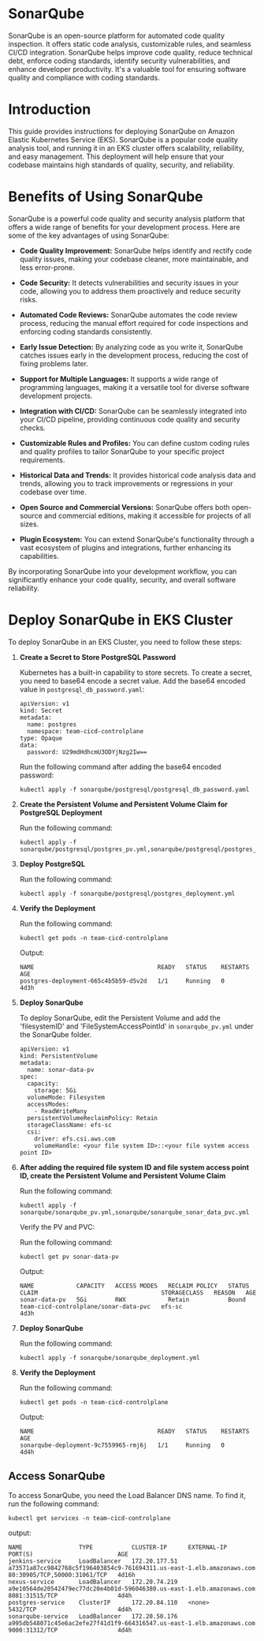 # SonarQube

SonarQube is an open-source platform for automated code quality inspection. It offers static code analysis, customizable rules, and seamless CI/CD integration. SonarQube helps improve code quality, reduce technical debt, enforce coding standards, identify security vulnerabilities, and enhance developer productivity. It's a valuable tool for ensuring software quality and compliance with coding standards.

# Introduction
This guide provides instructions for deploying SonarQube on Amazon Elastic Kubernetes Service (EKS). SonarQube is a popular code quality analysis tool, and running it in an EKS cluster offers scalability, reliability, and easy management. This deployment will help ensure that your codebase maintains high standards of quality, security, and reliability.

# Benefits of Using SonarQube
SonarQube is a powerful code quality and security analysis platform that offers a wide range of benefits for your development process. Here are some of the key advantages of using SonarQube:

- **Code Quality Improvement:** SonarQube helps identify and rectify code quality issues, making your codebase cleaner, more maintainable, and less error-prone.

- **Code Security:** It detects vulnerabilities and security issues in your code, allowing you to address them proactively and reduce security risks.

- **Automated Code Reviews:** SonarQube automates the code review process, reducing the manual effort required for code inspections and enforcing coding standards consistently.

- **Early Issue Detection:** By analyzing code as you write it, SonarQube catches issues early in the development process, reducing the cost of fixing problems later.

- **Support for Multiple Languages:** It supports a wide range of programming languages, making it a versatile tool for diverse software development projects.

- **Integration with CI/CD:** SonarQube can be seamlessly integrated into your CI/CD pipeline, providing continuous code quality and security checks.

- **Customizable Rules and Profiles:** You can define custom coding rules and quality profiles to tailor SonarQube to your specific project requirements.

- **Historical Data and Trends:** It provides historical code analysis data and trends, allowing you to track improvements or regressions in your codebase over time.

- **Open Source and Commercial Versions:** SonarQube offers both open-source and commercial editions, making it accessible for projects of all sizes.

- **Plugin Ecosystem:** You can extend SonarQube's functionality through a vast ecosystem of plugins and integrations, further enhancing its capabilities.

By incorporating SonarQube into your development workflow, you can significantly enhance your code quality, security, and overall software reliability.

# Deploy SonarQube in EKS Cluster

To deploy SonarQube in an EKS Cluster, you need to follow these steps:

1. **Create a Secret to Store PostgreSQL Password**

    Kubernetes has a built-in capability to store secrets. To create a secret, you need to base64 encode a secret value. Add the base64 encoded value in `postgresql_db_password.yaml`:

    ```
    apiVersion: v1
    kind: Secret
    metadata:
      name: postgres
      namespace: team-cicd-controlplane
    type: Opaque
    data:
      password: U29mdHdhcmU3ODYjNzg2Iw==
    ```

    Run the following command after adding the base64 encoded password:

    ```
    kubectl apply -f sonarqube/postgresql/postgresql_db_password.yaml
    ```

2. **Create the Persistent Volume and Persistent Volume Claim for PostgreSQL Deployment**

    Run the following command:

    ```
    kubectl apply -f sonarqube/postgresql/postgres_pv.yml,sonarqube/postgresql/postgres_pvc.yml
    ```

3. **Deploy PostgreSQL**

    Run the following command:

    ```
    kubectl apply -f sonarqube/postgresql/postgres_deployment.yml
    ```

4. **Verify the Deployment**

    Run the following command:

    ```
    kubectl get pods -n team-cicd-controlplane
    ```

    Output:

    ```
    NAME                                   READY   STATUS    RESTARTS   AGE
    postgres-deployment-665c4b5b59-d5v2d   1/1     Running   0          4d3h
    ```

5. **Deploy SonarQube**

    To deploy SonarQube, edit the Persistent Volume and add the 'filesystemID' and 'FileSystemAccessPointId' in `sonarqube_pv.yml` under the SonarQube folder.

    ```
    apiVersion: v1
    kind: PersistentVolume
    metadata:
      name: sonar-data-pv
    spec:
      capacity:
        storage: 5Gi
      volumeMode: Filesystem
      accessModes:
        - ReadWriteMany
      persistentVolumeReclaimPolicy: Retain
      storageClassName: efs-sc
      csi:
        driver: efs.csi.aws.com
        volumeHandle: <your file system ID>::<your file system access point ID>
    ```

6. **After adding the required file system ID and file system access point ID, create the Persistent Volume and Persistent Volume Claim**

    Run the following command:

    ```
    kubectl apply -f sonarqube/sonarqube_pv.yml,sonarqube/sonarqube_sonar_data_pvc.yml
    ```

    Verify the PV and PVC:

    Run the following command:

    ```
    kubectl get pv sonar-data-pv
    ```

    Output:

    ```
    NAME            CAPACITY   ACCESS MODES   RECLAIM POLICY   STATUS   CLAIM                                   STORAGECLASS   REASON   AGE
    sonar-data-pv   5Gi        RWX            Retain           Bound    team-cicd-controlplane/sonar-data-pvc   efs-sc                  4d3h
    ```

7. **Deploy SonarQube**

    Run the following command:

    ```
    kubectl apply -f sonarqube/sonarqube_deployment.yml
    ```

8. **Verify the Deployment**

    Run the following command:

    ```
    kubectl get pods -n team-cicd-controlplane
    ```

    Output:

    ```
    NAME                                   READY   STATUS    RESTARTS   AGE
    sonarqube-deployment-9c7559965-rmj6j   1/1     Running   0          4d4h
    ```

## Access SonarQube

To access SonarQube, you need the Load Balancer DNS name. To find it, run the following command:

```
kubectl get services -n team-cicd-controlplane
```

output:

```
NAME                TYPE           CLUSTER-IP      EXTERNAL-IP                                                              PORT(S)                        AGE
jenkins-service     LoadBalancer   172.20.177.51   a73571a87cc9842768c5f196403854c9-761694311.us-east-1.elb.amazonaws.com   80:30905/TCP,50000:31061/TCP   4d16h
nexus-service       LoadBalancer   172.20.74.219   a9e10564de20542479ec77dc20e4b01d-596046380.us-east-1.elb.amazonaws.com   8081:31515/TCP                 4d4h
postgres-service    ClusterIP      172.20.84.110   <none>                                                                   5432/TCP                       4d4h
sonarqube-service   LoadBalancer   172.20.50.176   a995db548071c45e6ac2efe27f41d1f9-664316547.us-east-1.elb.amazonaws.com   9000:31312/TCP                 4d4h

```
